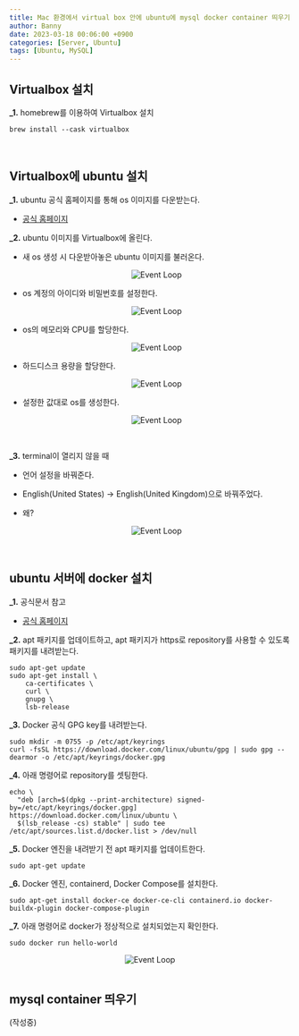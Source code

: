 ```yaml
---
title: Mac 환경에서 virtual box 안에 ubuntu에 mysql docker container 띄우기 (작성중)
author: Banny
date: 2023-03-18 00:06:00 +0900
categories: [Server, Ubuntu]
tags: [Ubuntu, MySQL]
---
```


## Virtualbox 설치

<strong>\_1.</strong> homebrew를 이용하여 Virtualbox 설치

```
brew install --cask virtualbox
```

<br>

## Virtualbox에 ubuntu 설치

<strong>\_1.</strong> ubuntu 공식 홈페이지를 통해 os 이미지를 다운받는다.

- <a href="https://ubuntu.com/download/desktop/thank-you?version=22.04.2&architecture=amd64" target="_blank">공식 홈페이지</a>

<strong>\_2.</strong> ubuntu 이미지를 Virtualbox에 올린다. <br>

- 새 os 생성 시 다운받아놓은 ubuntu 이미지를 불러온다. <br>

    <center>
    <img alt="Event Loop" src="https://user-images.githubusercontent.com/62047302/226078904-e4c96264-bdbc-414e-88ff-7f45250b6f69.png">
    </center>

- os 계정의 아이디와 비밀번호를 설정한다. <br>

    <center>
    <img alt="Event Loop" src="https://user-images.githubusercontent.com/62047302/226078892-e8e31e72-27c4-489f-9c42-3082995b8d2f.png">
    </center>

- os의 메모리와 CPU를 할당한다. <br>

    <center>
    <img alt="Event Loop" src="https://user-images.githubusercontent.com/62047302/226078898-669869fa-9c58-476c-8413-74be8e11cf3d.png">
    </center>

- 하드디스크 용량을 할당한다. <br>

    <center>
    <img alt="Event Loop" src="https://user-images.githubusercontent.com/62047302/226078862-938a768d-c0e1-4e9a-8795-2d41237b0f9b.png">
    </center>

- 설정한 값대로 os를 생성한다. <br>

    <center>
    <img alt="Event Loop" src="https://user-images.githubusercontent.com/62047302/226078882-7d4b5746-ce3f-4b87-a445-6e9f87c964ab.png">
    </center>

<br>

<strong>\_3.</strong> terminal이 열리지 않을 때

- 언어 설정을 바꿔준다.<br>
- English(United States) -> English(United Kingdom)으로 바꿔주었다.<br>
- 왜? <br>

    <center>
    <img alt="Event Loop" src="https://user-images.githubusercontent.com/62047302/226081324-7d4805a5-8f1e-4f1b-9e2a-bc627661a519.png">
    </center>

<br>

## ubuntu 서버에 docker 설치

<strong>\_1.</strong> 공식문서 참고

- <a href="https://docs.docker.com/engine/install/ubuntu/#set-up-the-repository" target="_blank">공식 홈페이지</a>

<strong>\_2.</strong> apt 패키지를 업데이트하고, apt 패키지가 https로 repository를 사용할 수 있도록 패키지를 내려받는다.

```
sudo apt-get update
sudo apt-get install \
    ca-certificates \
    curl \
    gnupg \
    lsb-release
```

<strong>\_3.</strong> Docker 공식 GPG key를 내려받는다.

```
sudo mkdir -m 0755 -p /etc/apt/keyrings
curl -fsSL https://download.docker.com/linux/ubuntu/gpg | sudo gpg --dearmor -o /etc/apt/keyrings/docker.gpg
```

<strong>\_4.</strong> 아래 명령어로 repository를 셋팅한다.

```
echo \
  "deb [arch=$(dpkg --print-architecture) signed-by=/etc/apt/keyrings/docker.gpg] https://download.docker.com/linux/ubuntu \
  $(lsb_release -cs) stable" | sudo tee /etc/apt/sources.list.d/docker.list > /dev/null
```

<strong>\_5.</strong> Docker 엔진을 내려받기 전 apt 패키지를 업데이트한다.

```
sudo apt-get update
```

<strong>\_6.</strong> Docker 엔진, containerd, Docker Compose를 설치한다.

```
sudo apt-get install docker-ce docker-ce-cli containerd.io docker-buildx-plugin docker-compose-plugin
```

<strong>\_7.</strong> 아래 명령어로 docker가 정상적으로 설치되었는지 확인한다.

```
sudo docker run hello-world
```

<center>
    <img alt="Event Loop" src="https://user-images.githubusercontent.com/62047302/226161289-c01cbd9f-3556-4b7f-9cd4-7be7f1340c2b.png">
</center>

<br>

## mysql container 띄우기

(작성중)
